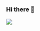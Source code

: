 ### Hi there 👋
<a href="https://www.notion.so/Java-e9525c76b31b4df2b1077efce1d99977?pvs=4" target="_blank"><img src="https://img.shields.io/badge/뱃지레이블-배경색?style=flat&logo=appvoyor&logoColor=000000"/></a>

<!--
**HohyunSon/HohyunSon** is a ✨ _special_ ✨ repository because its `README.md` (this file) appears on your GitHub profile.

Here are some ideas to get you started:

- 🔭 I’m currently working on ...
- 🌱 I’m currently learning ...
- 👯 I’m looking to collaborate on ...
- 🤔 I’m looking for help with ...
- 💬 Ask me about ...
- 📫 How to reach me: ...
- 😄 Pronouns: ...
- ⚡ Fun fact: ...
-->
